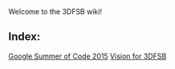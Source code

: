 Welcome to the 3DFSB wiki!

Index:
------
[Google Summer of Code 2015](/tomvanbraeckel/3dfsb/blob/master/wiki/Google%20Summer%20of%20Code%202015.md)
[Vision for 3DFSB](/tomvanbraeckel/3dfsb/blob/master/wiki/Vision.md)

